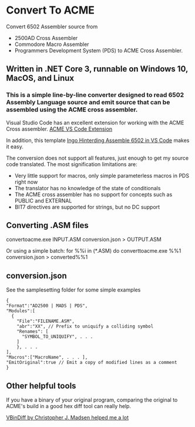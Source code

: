 # Convert To ACME
Convert 6502 Assembler source from
* 2500AD Cross Assembler
* Commodore Macro Assembler
* Programmers Development System (PDS) 
to ACME Cross Assembler.

## Written in .NET Core 3, runnable on Windows 10, MacOS, and Linux

### This is a simple line-by-line converter designed to read 6502 Assembly Language source and emit source that can be assembled using the ACME cross assembler.
Visual Studio Code has an excellent extension for working with the ACME Cross assembler.   [ACME VS Code Extension](https://marketplace.visualstudio.com/items?itemName=TonyLandi.acmecrossassembler)

In addition, this template [Ingo Hinterding Assemble 6502 in VS Code](https://github.com/Esshahn/acme-assembly-vscode-template) makes it easy.

The conversion does not support all features, just enough to get my source code translated.  The most signification limitations are:
* Very little support for macros, only simple parameterless macros in PDS right now
* The translator has no knowledge of the state of conditionals
* The ACME cross assembler has no support for concepts such as PUBLIC and EXTERNAL
* BIT7 directives are supported for strings, but no DC support

## Converting .ASM files
convertoacme.exe INPUT.ASM conversion.json > OUTPUT.ASM

Or using a simple batch:
for %%i in (*.ASM) do converttoacme.exe %%1 conversion.json > converted\%%1

## conversion.json
See the samplesetting folder for some simple examples
```
{
"Format":"AD2500 | MADS | PDS",
"Modules":[
  {
    "File":"FILENAME.ASM",
    "abr":"XX", // Prefix to uniquify a colliding symbol
    "Renames": [
      "SYMBOL_TO_UNIQUIFY", . . .
    ]
    }, . . .
],
"Macros":["MacroName", . . . ],
"EmitOriginal":true // Emit a copy of modified lines as a comment
}
```

## Other helpful tools
If you have a binary of your original program, comparing the original to ACME's
build in a good hex diff tool can really help.

[VBinDiff by Christopher J. Madsen helped me a lot](https://www.cjmweb.net/vbindiff/)
